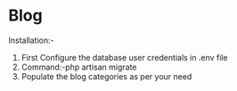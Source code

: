 <h1>Blog</h1>

Installation:-
<ol>
  <li>First Configure the database user credentials in .env file</li>
  <li>Command:-php artisan migrate</li>
  <li>Populate the blog categories as per your need</li>
</ol>

